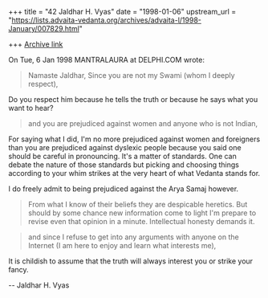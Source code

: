 +++
title = "42 Jaldhar H. Vyas"
date = "1998-01-06"
upstream_url = "https://lists.advaita-vedanta.org/archives/advaita-l/1998-January/007829.html"

+++
[Archive link](https://lists.advaita-vedanta.org/archives/advaita-l/1998-January/007829.html)

On Tue, 6 Jan 1998 MANTRALAURA at DELPHI.COM wrote:

> Namaste Jaldhar,
>   Since you are not my Swami (whom I deeply respect),

Do you respect him because he tells the truth or because he says what you
want to hear?

> and you are prejudiced against women and anyone
> who is not Indian,

For saying what I did, I'm no more prejudiced against women and foreigners
than you are prejudiced against dyslexic people because you said one
should be careful in pronouncing.  It's a matter of standards.  One
can debate the nature of those standards but picking and choosing things
according to your whim strikes at the very heart of what Vedanta stands
for.

I do freely admit to being prejudiced against the Arya Samaj however.
>From what I know of their beliefs they are despicable heretics.  But
should by some chance new information come to light I'm prepare to revise
even that opinion in a minute.  Intellectual honesty demands it.

> and since I refuse to get into any
> arguments with anyone on the Internet (I am here to
> enjoy and learn what interests me),

It is childish to assume that the truth will always interest you or strike
your fancy.

--
Jaldhar H. Vyas <jaldhar at braincells.com>

